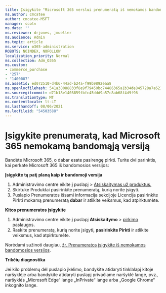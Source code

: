 ```yaml
---
title: Įsigykite "Microsoft 365 verslui prenumeratą iš nemokamos bandomosios versijos
ms.author: cmcatee
author: cmcatee-MSFT
manager: scotv
ms.date: ''
ms.reviewer: drjones, jmueller
ms.audience: Admin
ms.topic: article
ms.service: o365-administration
ROBOTS: NOINDEX, NOFOLLOW
localization_priority: Normal
ms.collection: Adm_O365
ms.custom:
- commerce_purchase
- "257"
- "1400007"
ms.assetid: ed072510-d4b6-44ad-b24a-f99b9892eaa8
ms.openlocfilehash: 541a38088833f8e9f79450bc74486365a1b34de845728a7a621a8f21e67cd162
ms.sourcegitcommit: d71b18e1403859fbfc45ddd9a57c8ab68f4d9f96
ms.translationtype: MT
ms.contentlocale: lt-LT
ms.lasthandoff: 08/06/2021
ms.locfileid: "54503588"
---
```

# <a name="buy-a-subscription-to-microsoft-365-from-your-free-trial"></a>Įsigykite prenumeratą, kad Microsoft 365 nemokamą bandomąją versiją

Bandėte Microsoft 365, o dabar esate pasirengę pirkti. Turite dvi parinktis, kai perkate Microsoft 365 iš bandomosios versijos:
  
 **Įsigykite tą patį planą kaip ir bandomoji versija**
  
1. Administravimo centre eikite į  puslapį \> [Atsiskaitymas už produktus.](https://go.microsoft.com/fwlink/p/?linkid=842054)
2. Skirtuke  Produktai pasirinkite prenumeratą, kurią norite įsigyti.
3. Puslapio Prenumeratos išsami informacija  sekcijoje Licencija pasirinkite Pirkti mokamą prenumeratą **dabar** ir atlikite veiksmus, kad atpirktumėte.
 
**Kitos prenumeratos įsigykite**
  
1. Administravimo centre eikite į puslapį **Atsiskaitymo** \> [pirkimo](https://go.microsoft.com/fwlink/p/?linkid=868433) paslaugos.
2. Raskite prenumeratą, kurią norite įsigyti, **pasirinkite Pirkti** ir atlikite veiksmus, kad atpirktumėte.

Norėdami sužinoti daugiau, [žr. Prenumeratos įsigykite iš nemokamos bandomosios versijos](/microsoft-365/commerce/try-or-buy-microsoft-365#buy-a-subscription-from-your-free-trial).

**Trikčių diagnostika**

Jei kilo problemų dėl puslapio įkėlimo, bandykite atidaryti tinklalapį kitoje naršyklėje arba bandykite atidaryti puslapį privačiame naršyklė lange, pvz., naršyklės „Microsoft Edge“ lange „InPrivate“ lange arba „Google Chrome“ inkognito lange.